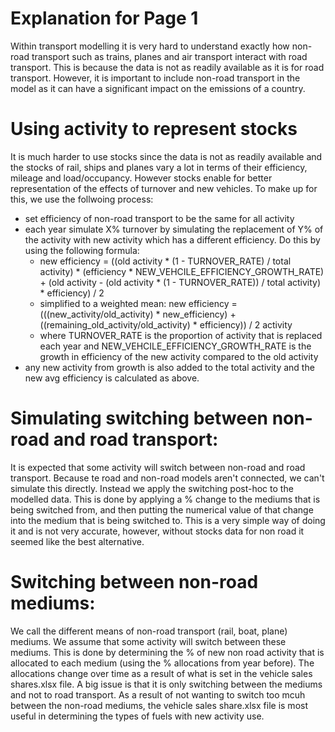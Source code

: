 # Explanation for Page 1
Within transport modelling it is very hard to understand exactly how non-road transport such as trains, planes and air transport interact with road transport. This is because the data is not as readily available as it is for road transport. However, it is important to include non-road transport in the model as it can have a significant impact on the emissions of a country.

# Using activity to represent stocks
It is much harder to use stocks since the data is not as readily available and the stocks of rail, ships and planes vary a lot in terms of their efficiency, mileage and load/occupancy. However stocks enable for better representation of the effects of turnover and new vehicles. To make up for this, we use the follwoing process:

- set efficiency of non-road transport to be the same for all activity
- each year simulate X% turnover by simulating the replacement of Y% of the activity with new activity which has a different efficiency. Do this by using the following formula:
    - new efficiency = ((old activity * (1 - TURNOVER_RATE) / total activity) * (efficiency * NEW_VEHCILE_EFFICIENCY_GROWTH_RATE) + (old activity - (old activity * (1 - TURNOVER_RATE)) / total activity) * efficiency) / 2
    - simplified to a weighted mean: new efficiency = (((new_activity/old_activity) * new_efficiency) + ((remaining_old_activity/old_activity) * efficiency)) / 2 activity
    - where TURNOVER_RATE is the proportion of activity that is replaced each year and NEW_VEHCILE_EFFICIENCY_GROWTH_RATE is the growth in efficiency of the new activity compared to the old activity
- any new activity from growth is also added to the total activity and the new avg efficiency is calculated as above.

# Simulating switching between non-road and road transport:
It is expected that some activity will switch between non-road and road transport. Because te road and non-road models aren't connected, we can't simulate this directly. Instead we apply the switching post-hoc to the modelled data. This is done by applying a % change to the mediums that is being switched from, and then putting the numerical value of that change into the medium that is being switched to. This is a very simple way of doing it and is not very accurate, however, without stocks data for non road it seemed like the best alternative.

# Switching between non-road mediums:
We call the different means of non-road transport (rail, boat, plane) mediums. We assume that some activity will switch between these mediums. This is done by determining the % of new non road activity that is allocated to each medium (using the % allocations from year before). The allocations change over time as a result of what is set in the vehicle sales shares.xlsx file. A big issue is that it is only switching between the mediums and not to road transport. As a result of not wanting to switch too mcuh between the non-road mediums, the vehicle sales share.xlsx file is most useful in determining the types of fuels with new activity use.
